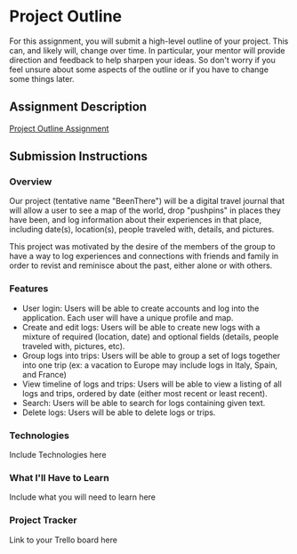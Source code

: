 # Project Outline
For this assignment, you will submit a high-level outline of your project. This can, and likely will, change over time. In particular, your mentor will provide direction and feedback to help sharpen your ideas. So don't worry if you feel unsure about some aspects of the outline or if you have to change some things later.

## Assignment Description
[Project Outline Assignment](https://education.launchcode.org/liftoff/modules/assignments/project-outline)

## Submission Instructions

### Overview
Our project (tentative name "BeenThere") will be a digital travel journal that will allow a user to see a map of the world, drop "pushpins" in places they have been, and log information about their experiences in that place, including date(s), location(s), people traveled with, details, and pictures.

This project was motivated by the desire of the members of the group to have a way to log experiences and connections with friends and family in order to revist and reminisce about the past, either alone or with others.

### Features
- User login: Users will be able to create accounts and log into the application. Each user will have a unique profile and map.
- Create and edit logs: Users will be able to create new logs with a mixture of required (location, date) and optional fields (details, people traveled with, pictures, etc).
- Group logs into trips: Users will be able to group a set of logs together into one trip (ex: a vacation to Europe may include logs in Italy, Spain, and France)
- View timeline of logs and trips: Users will be able to view a listing of all logs and trips, ordered by date (either most recent or least recent).
- Search: Users will be able to search for logs containing given text. 
- Delete logs: Users will be able to delete logs or trips. 

### Technologies
Include Technologies here
### What I'll Have to Learn
Include what you will need to learn here
### Project Tracker
Link to your Trello board here
